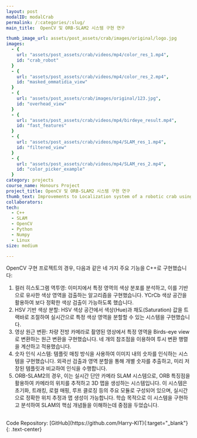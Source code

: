 ```yaml
---
layout: post
modalID: modalCrab
permalink: /:categories/:slug/
main_title:  OpenCV 및 ORB-SLAM2 시스템 구현 연구

thumb_image_url: assets/post_assets/crab/images/original/logo.jpg
images:
  - {
    url: "assets/post_assets/crab/videos/mp4/color_res_1.mp4",
    id: "crab_robot"
  }
  - {
    url: "assets/post_assets/crab/videos/mp4/color_res_2.mp4",
    id: "masked_ommatidia_view"
  }
  - {
    url: "assets/post_assets/crab/images/original/123.jpg",
    id: "overhead_view"
  }
  - {
    url: "assets/post_assets/crab/videos/mp4/birdeye_result.mp4",
    id: "fast_features"
  }
  - {
    url: "assets/post_assets/crab/videos/mp4/SLAM_res_1.mp4",
    id: "filtered_view"
  }
  - {
    url: "assets/post_assets/crab/videos/mp4/SLAM_res_2.mp4",
    id: "color_picker_example"
  }
category: projects
course_name: Honours Project
project_title: OpenCV 및 ORB-SLAM2 시스템 구현 연구
thumb_text: Improvements to Localization system of a robotic crab using Optical Flow
collaborators:
tech:
  - C++
  - SLAM
  - OpenCV
  - Python
  - Numpy
  - Linux
size: medium

---
```


<div class="post-content-markdown">

OpenCV 구현 프로젝트의 경우, 다음과 같은 네 가지 주요 기능을 C++로 구현했습니다:

1. 컬러 히스토그램 역투영: 이미지에서 특정 영역의 색상 분포를 분석하고, 이를 기반으로 유사한 색상 영역을 검출하는 알고리즘을 구현했습니다. YCrCb 색상 공간을 활용하여 보다 정확한 색상 검출이 가능하도록 했습니다.
2. HSV 기반 색상 분할: HSV 색상 공간에서 색상(Hue)과 채도(Saturation) 값을 트랙바로 조절하여 실시간으로 특정 색상 영역을 분할할 수 있는 시스템을 구현했습니다.
3. 영상 원근 변환: 차량 전방 카메라로 촬영된 영상에서 특정 영역을 Birds-eye view로 변환하는 원근 변환을 구현했습니다. 네 개의 참조점을 이용하여 투시 변환 행렬을 계산하고 적용했습니다.
4. 숫자 인식 시스템: 템플릿 매칭 방식을 사용하여 이미지 내의 숫자를 인식하는 시스템을 구현했습니다. 외곽선 검출과 영역 분할을 통해 개별 숫자를 추출하고, 미리 저장된 템플릿과 비교하여 인식을 수행합니다.
5. ORB-SLAM2의 경우, 이는 실시간 단안 카메라 SLAM 시스템으로, ORB 특징점을 활용하여 카메라의 위치를 추적하고 3D 맵을 생성하는 시스템입니다. 이 시스템은 초기화, 트래킹, 로컬 매핑, 루프 클로징 등의 주요 모듈로 구성되어 있으며, 실시간으로 정확한 위치 추정과 맵 생성이 가능합니다. 학습 목적으로 이 시스템을 구현하고 분석하여 SLAM의 핵심 개념들을 이해하는데 중점을 두었습니다.

<br>
Code Repository: [GitHub](https://github.com/Harry-KIT){:target="_blank"}
{: .text-center}

</div>

